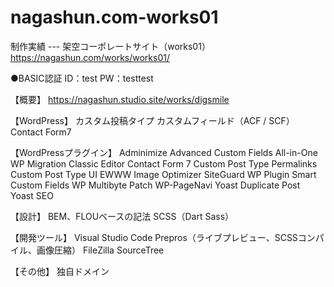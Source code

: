 # nagashun.com-works01
制作実績 --- 架空コーポレートサイト（works01）
https://nagashun.com/works/works01/

●BASIC認証
ID：test
PW：testtest

【概要】
https://nagashun.studio.site/works/digsmile

【WordPress】
カスタム投稿タイプ
カスタムフィールド（ACF / SCF）
Contact Form7

【WordPressプラグイン】
Adminimize
Advanced Custom Fields
All-in-One WP Migration
Classic Editor
Contact Form 7
Custom Post Type Permalinks
Custom Post Type UI
EWWW Image Optimizer
SiteGuard WP Plugin
Smart Custom Fields
WP Multibyte Patch
WP-PageNavi
Yoast Duplicate Post
Yoast SEO

【設計】
BEM、FLOUベースの記法
SCSS（Dart Sass）

【開発ツール】
Visual Studio Code
Prepros（ライブプレビュー、SCSSコンパイル、画像圧縮）
FileZilla
SourceTree

【その他】
独自ドメイン